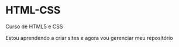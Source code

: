 # HTML-CSS
 Curso de HTML5 e CSS

 Estou aprendendo a criar sites e agora vou gerenciar meu repositório
